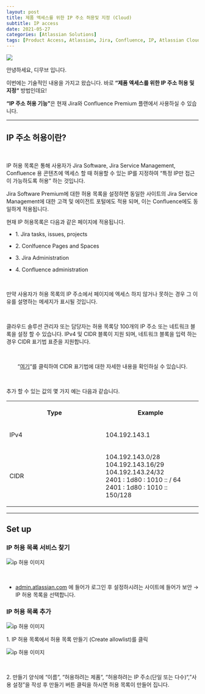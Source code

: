```yaml
---
layout: post
title: 제품 엑세스를 위한 IP 주소 허용및 지정 (Cloud)
subtitle: IP access
date: 2021-05-27
categories: [Atlassian Solutions]
tags: [Product Access, Atlassian, Jira, Confluence, IP, Atlassian Cloud]
---
```


<img style="max-width:100%; max-height: 400px;" src="https://wac-cdn.atlassian.com/dam/jcr:9a041894-cd35-49b4-8998-7b3b7e582236/Jira@2x.png?cdnVersion=1629">

<p data-renderer-start-pos="1">안녕하세요, 디무브 입니다. </p>

<p data-renderer-start-pos="21">이번에는 기술적인 내용을 가지고 왔습니다.  바로<strong> “제품 엑세스를 위한
 IP 주소 허용 및 지정“</strong> 방법인데요!
<p data-renderer-start-pos="84"><strong>“IP 주소 허용 기능”</strong>은 현재  Jira와  Confluence Premium 플랜에서 사용하실 수 있습니다. </p>



<hr>

<h2 id="IP-주소-허용이란?" data-renderer-start-pos="151">IP 주소 허용이란?</h2>

<p data-renderer-start-pos="164">&nbsp;</p>

<p data-renderer-start-pos="166">IP 허용 목록은 통해 사용자가 Jira Software, Jira Service Management, Confluence 용 콘텐츠에 엑세스 할 때 허용할 수 있는 IP를 지정하여 “특정 IP만 접근이 가능하도록 허용” 하는 것입니다.</p>

<p data-renderer-start-pos="303">Jira Software Premium에 대한 허용 목록을 설정하면 동일한 사이트의 Jira Service Management에 대한 고객 및 에이전트 포털에도 적용 되며, 이는 Confluence에도 동일하게 적용됩니다.</p>

<p data-renderer-start-pos="431">현재 IP 허용목록은 다음과 같은 페이지에 적용됩니다.</p>

<ul style="list-style-type:disc;">
<li><p data-renderer-start-pos="497">   1. Jira tasks, issues, projects</p></li>
<li><p data-renderer-start-pos="497">   2. Conlfuence Pages and Spaces</p></li>
<li><p data-renderer-start-pos="528">   3. Jira Administration</p></li>
<li><p data-renderer-start-pos="551">   4. Confluence administration</p></li>
</ul>


<p data-renderer-start-pos="580">&nbsp;</p>


<p data-renderer-start-pos="582">만약 사용자가 허용 목록의 IP 주소에서 페이지에 엑세스 하지 않거나 못하는 경우 그 이유를 설명하는 메세지가 표시될 것입니다.</p>

<p data-renderer-start-pos="655">&nbsp;</p>

<p data-renderer-start-pos="657">클라우드 솔루션 관리자 또는 담당자는 허용 목록당 100개의 IP 주소 또는 네트워크 블록을 설정 할 수 있습니다. IPv4 및 CIDR  블록이 지원 되며, 네트워크 블록을 입력 하는 경우 CIDR 표기법 표준을 지원합니다. </p>

<p data-renderer-start-pos="786">&nbsp;</p>

<p style="text-align:center;" data-renderer-start-pos="788">“<a class="sc-jTNJqp kpOsFP" href="https://en.wikipedia.org/wiki/Classless_Inter-Domain_Routing#CIDR_notation" title="https://en.wikipedia.org/wiki/Classless_Inter-Domain_Routing#CIDR_notation" data-renderer-mark="true">여기</a>“를 클릭하여 CIDR 표기법에 대한 자세한 내용을 확인하실 수 있습니다.</p>

<p data-renderer-start-pos="866">&nbsp;</p>


<p data-renderer-start-pos="834">추가 할 수 있는 값의 몇 가지 예는 다음과 같습니다.</p>


<table data-number-column="false"><colgroup><col style="width: 289px;"><col style="width: 289px;"></colgroup><tbody><tr><th rowspan="1" colspan="1" colorname="" class="ak-renderer-tableHeader-sortable-column" data-colwidth="340"><div class="fabric-editor-block-mark sc-MKjYC jMeqlo" data-align="center"><p data-renderer-start-pos="871"><strong data-renderer-mark="true">Type</strong></p></div><figure class="ak-renderer-tableHeader-sorting-icon ak-renderer-tableHeader-sorting-icon__no-order"><div role="presentation"><figure class="sc-erOsFi jZCgBu"><div class="sorting-icon-svg__no_order table-sorting-icon-inactive sc-eGXxtx cVhpMr"></div></figure></div></figure></th><th rowspan="1" colspan="1" colorname="" class="ak-renderer-tableHeader-sortable-column" data-colwidth="340"><div class="fabric-editor-block-mark sc-MKjYC jMeqlo" data-align="center"><p data-renderer-start-pos="879"><strong data-renderer-mark="true">Example</strong></p></div><figure class="ak-renderer-tableHeader-sorting-icon ak-renderer-tableHeader-sorting-icon__no-order"><div role="presentation"><figure class="sc-erOsFi jZCgBu"><div class="sorting-icon-svg__no_order table-sorting-icon-inactive sc-eGXxtx cVhpMr"></div></figure></div></figure></th></tr><tr><td rowspan="1" colspan="1" colorname="" data-colwidth="340"><div class="fabric-editor-block-mark sc-MKjYC jMeqlo" data-align="center"><p data-renderer-start-pos="892">IPv4</p></div></td><td rowspan="1" colspan="1" colorname="" data-colwidth="340"><div class="fabric-editor-block-mark sc-MKjYC jMeqlo" data-align="center"><p data-renderer-start-pos="900">104.192.143.1</p></div></td></tr><tr><td rowspan="1" colspan="1" colorname="" data-colwidth="340"><div class="fabric-editor-block-mark sc-MKjYC jMeqlo" data-align="center"><p data-renderer-start-pos="919">CIDR </p></div></td><td rowspan="1" colspan="1" colorname="" data-colwidth="340"><div class="fabric-editor-block-mark sc-MKjYC jMeqlo" data-align="center"><p data-renderer-start-pos="928">104.192.143.0/28<br>104.192.143.16/29<br>104.192.143.24/32<br>2401 : 1d80 : 1010 :: / 64<br>2401 : 1d80 : 1010 :: 150/128&nbsp;</p></div></td></tr></tbody></table>


<hr>

<h2 id="Set-up">Set up</h2>

<h3 id="IP-허용-목록-서비스-찾기" data-renderer-start-pos="1055">IP 허용 목록 서비스 찾기</h3>

![ip 허용 이미지](https://dmove-kr.github.io/assets/images/banner/Specify-IP-access/ip_allow_list_find.png)

<p data-renderer-start-pos="1075">&nbsp;</p>

<ul class="ak-ul" data-indent-level="1"><li><p data-renderer-start-pos="1079"><a class="sc-jTNJqp kpOsFP" href="http://admin.atlassian.com" title="http://admin.atlassian.com" data-renderer-mark="true">admin.atlassian.com</a> 에 들어가 로그인 후 설정하시려는 사이트에 들어가 보안 → IP 허용 목록을 선택합니다.</p></li></ul>

<h3 id="IP-허용-목록-추가" data-renderer-start-pos="1156">IP 허용 목록 추가</h3>

![ip 허용 이미지](/assets/images/banner/Specify-IP-access/ip_allow_list_1.png)

<p data-renderer-start-pos="1174">  1. IP 허용 목록에서 허용 목록 만들기 (Create allowlist)를 클릭</p>

![ip 허용 이미지](/assets/images/banner/Specify-IP-access/ip_allow_list_2.png)

<p data-renderer-start-pos="1227">&nbsp;</p>

<p data-renderer-start-pos="1229">  2. 만들기 양식에 “이름“, “허용하려는 제품“, “허용하려는 IP 주소(단일 또는 다수)“,”사용 설정”을 작성 후 만들기 버튼 클릭을 하시면 허용 목록이 만들어 집니다.</p>
